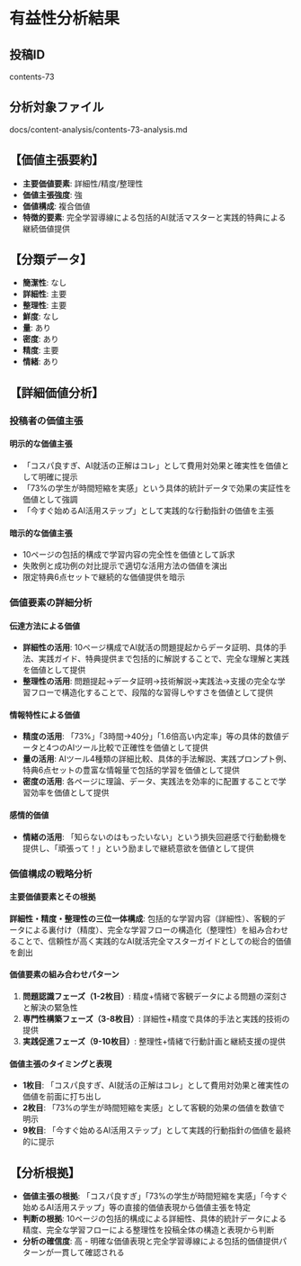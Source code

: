 # 有益性分析結果

## 投稿ID
contents-73

## 分析対象ファイル
docs/content-analysis/contents-73-analysis.md

## 【価値主張要約】
- **主要価値要素**: 詳細性/精度/整理性
- **価値主張強度**: 強
- **価値構成**: 複合価値
- **特徴的要素**: 完全学習導線による包括的AI就活マスターと実践的特典による継続価値提供

## 【分類データ】
- **簡潔性**: なし
- **詳細性**: 主要
- **整理性**: 主要
- **鮮度**: なし
- **量**: あり
- **密度**: あり
- **精度**: 主要
- **情緒**: あり

## 【詳細価値分析】

### 投稿者の価値主張

#### 明示的な価値主張
- 「コスパ良すぎ、AI就活の正解はコレ」として費用対効果と確実性を価値として明確に提示
- 「73%の学生が時間短縮を実感」という具体的統計データで効果の実証性を価値として強調
- 「今すぐ始めるAI活用ステップ」として実践的な行動指針の価値を主張

#### 暗示的な価値主張
- 10ページの包括的構成で学習内容の完全性を価値として訴求
- 失敗例と成功例の対比提示で適切な活用方法の価値を演出
- 限定特典6点セットで継続的な価値提供を暗示

### 価値要素の詳細分析

#### 伝達方法による価値
- **詳細性の活用**: 10ページ構成でAI就活の問題提起からデータ証明、具体的手法、実践ガイド、特典提供まで包括的に解説することで、完全な理解と実践を価値として提供
- **整理性の活用**: 問題提起→データ証明→技術解説→実践法→支援の完全な学習フローで構造化することで、段階的な習得しやすさを価値として提供

#### 情報特性による価値
- **精度の活用**: 「73%」「3時間→40分」「1.6倍高い内定率」等の具体的数値データと4つのAIツール比較で正確性を価値として提供
- **量の活用**: AIツール4種類の詳細比較、具体的手法解説、実践プロンプト例、特典6点セットの豊富な情報量で包括的学習を価値として提供
- **密度の活用**: 各ページに理論、データ、実践法を効率的に配置することで学習効率を価値として提供

#### 感情的価値
- **情緒の活用**: 「知らないのはもったいない」という損失回避感で行動動機を提供し、「頑張って！」という励ましで継続意欲を価値として提供

### 価値構成の戦略分析

#### 主要価値要素とその根拠
**詳細性・精度・整理性の三位一体構成**: 包括的な学習内容（詳細性）、客観的データによる裏付け（精度）、完全な学習フローの構造化（整理性）を組み合わせることで、信頼性が高く実践的なAI就活完全マスターガイドとしての総合的価値を創出

#### 価値要素の組み合わせパターン
1. **問題認識フェーズ（1-2枚目）**: 精度+情緒で客観データによる問題の深刻さと解決の緊急性
2. **専門性構築フェーズ（3-8枚目）**: 詳細性+精度で具体的手法と実践的技術の提供
3. **実践促進フェーズ（9-10枚目）**: 整理性+情緒で行動計画と継続支援の提供

#### 価値主張のタイミングと表現
- **1枚目**: 「コスパ良すぎ、AI就活の正解はコレ」として費用対効果と確実性の価値を前面に打ち出し
- **2枚目**: 「73%の学生が時間短縮を実感」として客観的効果の価値を数値で明示
- **9枚目**: 「今すぐ始めるAI活用ステップ」として実践的行動指針の価値を最終的に提示

## 【分析根拠】
- **価値主張の根拠**: 「コスパ良すぎ」「73%の学生が時間短縮を実感」「今すぐ始めるAI活用ステップ」等の直接的価値表現から価値主張を特定
- **判断の根拠**: 10ページの包括的構成による詳細性、具体的統計データによる精度、完全な学習フローによる整理性を投稿全体の構造と表現から判断
- **分析の確信度**: 高 - 明確な価値表現と完全学習導線による包括的価値提供パターンが一貫して確認される
